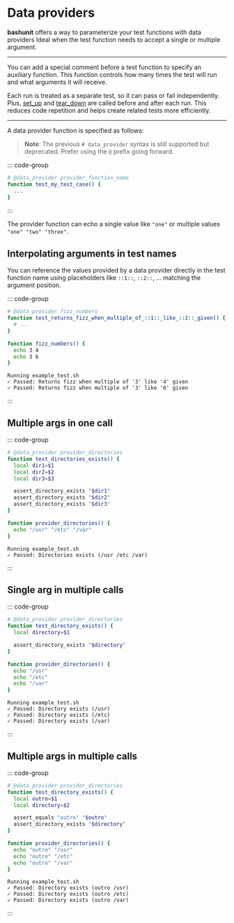 # Data providers

**bashunit** offers a way to parameterize your test functions with data providers
Ideal when the test function needs to accept a single or multiple argument.

---

You can add a special comment before a test function to specify an auxiliary function. This function controls how many times the test will run and what arguments it will receive.

Each run is treated as a separate test, so it can pass or fail independently. Plus, [set_up](/test-files#set-up-function) and [tear_down](/test-files#tear-down-function) are called before and after each run. This reduces code repetition and helps create related tests more efficiently.

---

A data provider function is specified as follows:

> **Note**: The previous `# data_provider` syntax is still supported but
> deprecated. Prefer using the `@` prefix going forward.

::: code-group
```bash [Example]
# @data_provider provider_function_name
function test_my_test_case() {
  ...
}
```
:::

The provider function can echo a single value like `"one"` or multiple values `"one" "two" "three"`.

## Interpolating arguments in test names

You can reference the values provided by a data provider directly in the test
function name using placeholders like `::1::`, `::2::`, ... matching the
argument position.

::: code-group
```bash [example_test.sh]
# @data_provider fizz_numbers
function test_returns_fizz_when_multiple_of_::1::_like_::2::_given() {
  # ...
}

function fizz_numbers() {
  echo 3 4
  echo 3 6
}
```
```[Output]
Running example_test.sh
✓ Passed: Returns fizz when multiple of '3' like '4' given
✓ Passed: Returns fizz when multiple of '3' like '6' given
```
:::

## Multiple args in one call

::: code-group
```bash [example_test.sh]
# @data_provider provider_directories
function test_directories_exists() {
  local dir1=$1
  local dir2=$2
  local dir3=$3

  assert_directory_exists "$dir1"
  assert_directory_exists "$dir2"
  assert_directory_exists "$dir3"
}

function provider_directories() {
  echo "/usr" "/etc" "/var"
}
```
```[Output]
Running example_test.sh
✓ Passed: Directories exists (/usr /etc /var)
```
:::

## Single arg in multiple calls

::: code-group
```bash [example_test.sh]
# @data_provider provider_directories
function test_directory_exists() {
  local directory=$1

  assert_directory_exists "$directory"
}

function provider_directories() {
  echo "/usr"
  echo "/etc"
  echo "/var"
}
```
```[Output]
Running example_test.sh
✓ Passed: Directory exists (/usr)
✓ Passed: Directory exists (/etc)
✓ Passed: Directory exists (/var)
```
:::

## Multiple args in multiple calls

::: code-group
```bash [example_test.sh]
# @data_provider provider_directories
function test_directory_exists() {
  local outro=$1
  local directory=$2

  assert_equals "outro" "$outro"
  assert_directory_exists "$directory"
}

function provider_directories() {
  echo "outro" "/usr"
  echo "outro" "/etc"
  echo "outro" "/var"
}
```
```[Output]
Running example_test.sh
✓ Passed: Directory exists (outro /usr)
✓ Passed: Directory exists (outro /etc)
✓ Passed: Directory exists (outro /var)
```
:::

